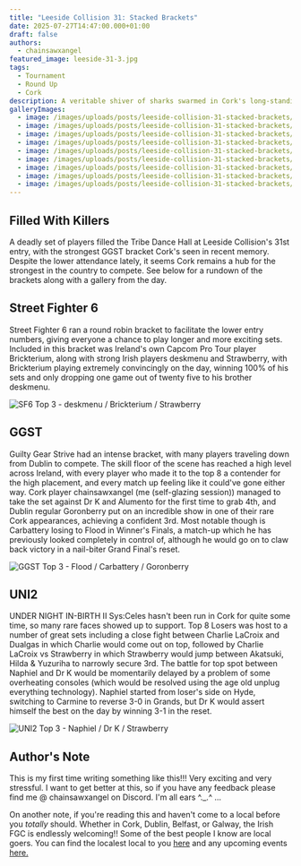 ```yaml
---
title: "Leeside Collision 31: Stacked Brackets"
date: 2025-07-27T14:47:00.000+01:00
draft: false
authors:
  - chainsawxangel
featured_image: leeside-31-3.jpg
tags:
  - Tournament
  - Round Up
  - Cork
description: A veritable shiver of sharks swarmed in Cork's long-standing local.
galleryImages:
  - image: /images/uploads/posts/leeside-collision-31-stacked-brackets/leeside-31-2.jpg
  - image: /images/uploads/posts/leeside-collision-31-stacked-brackets/leeside-31-3.jpg
  - image: /images/uploads/posts/leeside-collision-31-stacked-brackets/leeside-31-4.jpg
  - image: /images/uploads/posts/leeside-collision-31-stacked-brackets/leeside-31-5.jpg
  - image: /images/uploads/posts/leeside-collision-31-stacked-brackets/leeside-31-7.jpg
  - image: /images/uploads/posts/leeside-collision-31-stacked-brackets/leeside-31-8.jpg
  - image: /images/uploads/posts/leeside-collision-31-stacked-brackets/leeside-31-9.jpg
  - image: /images/uploads/posts/leeside-collision-31-stacked-brackets/ggst_top8.png
  - image: /images/uploads/posts/leeside-collision-31-stacked-brackets/uni2_top8.png
---
```

## Filled With Killers

A deadly set of players filled the Tribe Dance Hall at Leeside Collision's 31st entry, with the strongest GGST bracket Cork's seen in recent memory. Despite the lower attendance lately, it seems Cork remains a hub for the strongest in the country to compete. See below for a rundown of the brackets along with a gallery from the day.

## Street Fighter 6

Street Fighter 6 ran a round robin bracket to facilitate the lower entry numbers, giving everyone a chance to play longer and more exciting sets. Included in this bracket was Ireland's own Capcom Pro Tour player Brickterium, along with strong Irish players deskmenu and Strawberry, with Brickterium playing extremely convincingly on the day, winning 100% of his sets and only dropping one game out of twenty five to his brother deskmenu.

![SF6 Top 3 - deskmenu / Brickterium / Strawberry](/images/uploads/posts/leeside-collision-31-stacked-brackets/leeside-31-9.jpg)

## GGST

Guilty Gear Strive had an intense bracket, with many players traveling down from Dublin to compete. The skill floor of the scene has reached a high level across Ireland, with every player who made it to the top 8 a contender for the high placement, and every match up feeling like it could've gone either way. Cork player chainsawxangel (me (self-glazing session)) managed to take the set against Dr K and Alumento for the first time to grab 4th, and Dublin regular Goronberry put on an incredible show in one of their rare Cork appearances, achieving a confident 3rd. Most notable though is Carbattery losing to Flood in Winner's Finals, a match-up which he has previously looked completely in control of, although he would go on to claw back victory in a nail-biter Grand Final's reset.

![GGST Top 3 - Flood / Carbattery / Goronberry](/images/uploads/posts/leeside-collision-31-stacked-brackets/leeside-31-7.jpg)

## UNI2

UNDER NIGHT IN-BIRTH II Sys:Celes hasn't been run in Cork for quite some time, so many rare faces showed up to support. Top 8 Losers was host to a number of great sets including a close fight between Charlie LaCroix and Dualgas in which Charlie would come out on top, followed by Charlie LaCroix vs Strawberry in which Strawberry would jump between Akatsuki, Hilda & Yuzuriha to narrowly secure 3rd. The battle for top spot between Naphiel and Dr K would be momentarily delayed by a problem of some overheating consoles (which would be resolved using the age old unplug everything technology). Naphiel started from loser's side on Hyde, switching to Carmine to reverse 3-0 in Grands, but Dr K would assert himself the best on the day by winning 3-1 in the reset.

![UNI2 Top 3 - Naphiel / Dr K / Strawberry](/images/uploads/posts/leeside-collision-31-stacked-brackets/leeside-31-8.jpg)

## Author's Note

This is my first time writing something like this!!! Very exciting and very stressful. I want to get better at this, so if you have any feedback please find me @ chainsawxangel on Discord. I'm all ears ^._.^ ...

On another note, if you're reading this and haven't come to a local before you *totally* should. Whether in Cork, Dublin, Belfast, or Galway, the Irish FGC is endlessly welcoming!! Some of the best people I know are local goers. You can find the localest local to you [here](https://fgcireland.com/discords/) and any upcoming events [here.](https://fgcireland.com/events/)
